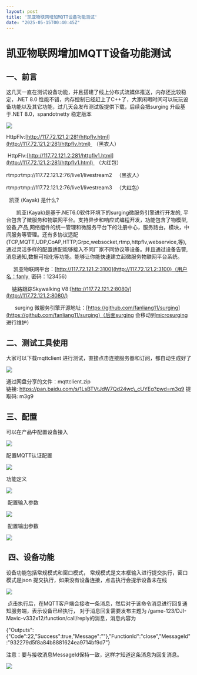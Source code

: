 ```yaml
---
layout: post
title: '凯亚物联网增加MQTT设备功能测试'
date: "2025-05-15T00:40:45Z"
---
```

凯亚物联网增加MQTT设备功能测试
=================

一、前言 
-----

这几天一直在测试设备功能，并且搭建了线上分布式流媒体推送，内存还比较稳定，.NET 8.0 性能不错，内存控制已经赶上了C++了，大家闲暇时间可以玩玩设备功能以及其它功能，过几天会发布测试版提供下载，后续会把surging 升级基于.NET 8.0，spandotnetty 稳定版本

![](https://img2024.cnblogs.com/blog/192878/202505/192878-20250514231843142-694509353.png)

HttpFlv:[http://117.72.121.2:281/httpflv.html](http://117.72.121.2:281/httpflv.html)  （黑衣人）

 HttpFlv:[http://117.72.121.2:281/httpflv1.html](http://117.72.121.2:281/httpflv1.html)  （大红包）

rtmp:rtmp://117.72.121.2:76/live1/livestream2   （黑衣人）

rtmp:rtmp://117.72.121.2:76/live1/livestream3   （大红包）

  凯亚 (Kayak) 是什么?

       凯亚(Kayak)是基于.NET6.0软件环境下的surging微服务引擎进行开发的, 平台包含了微服务和物联网平台。支持异步和响应式编程开发，功能包含了物模型,设备,产品,网络组件的统一管理和微服务平台下的注册中心，服务路由，模块，中间服务等管理。还有多协议适配(TCP,MQTT,UDP,CoAP,HTTP,Grpc,websocket,rtmp,httpflv,webservice,等),通过灵活多样的配置适配能够接入不同厂家不同协议等设备。并且通过设备告警,消息通知,数据可视化等功能。能够让你能快速建立起微服务物联网平台系统。

     凯亚物联网平台：[http://117.72.121.2:3100](http://117.72.121.2:3100)（用户名：fanly  密码：123456）

    链路跟踪Skywalking V8:[http://117.72.121.2:8080/](http://117.72.121.2:8080/)

      surging 微服务引擎开源地址：[https://github.com/fanliang11/surging](https://github.com/fanliang11/surging)（后面surging 会移动到[microsurging](https://github.com/microsurging/)进行维护）

二、测试工具使用
--------

大家可以下载mqttclient 进行测试，直接点击连接服务器和订阅，都自动生成好了

![](https://img2024.cnblogs.com/blog/192878/202505/192878-20250514232721192-161026087.png)

通过网盘分享的文件：mqttclient.zip  
链接: https://pan.baidu.com/s/1LsBTVtJdW7Qd24wc\_cUYEg?pwd=m3g9 提取码: m3g9

三、配置
----

可以在产品中配置设备接入

![](https://img2024.cnblogs.com/blog/192878/202504/192878-20250427215305869-74566803.png)

配置MQTT认证配置

![](https://img2024.cnblogs.com/blog/192878/202504/192878-20250427215635332-1164524694.png)

功能定义

![](https://img2024.cnblogs.com/blog/192878/202505/192878-20250514233153794-392821647.png)

 配置输入参数

![](https://img2024.cnblogs.com/blog/192878/202505/192878-20250514233251847-357330321.png)

 配置输出参数

![](https://img2024.cnblogs.com/blog/192878/202505/192878-20250514233332894-122677502.png)

 四、设备功能
-------

设备功能包括常规模式和窗口模式， 常规模式是文本框输入进行提交执行，窗口模式是json 提交执行，如果没有设备连接，点击执行会提示设备未在线

![](https://img2024.cnblogs.com/blog/192878/202505/192878-20250514233548598-1398039070.png)

 点击执行后，在MQTT客户端会接收一条消息，然后对于该命令消息进行回复通知服务端，表示设备已经执行， 对于消息回复需要发布主题为 /game-123/DJI-Mavic-v332x12/function/call/reply的消息，消息内容为

{"Outputs":{"Code":22,"Success":true,"Message":""},"FunctionId":"close","MessageId":"932279d5f8a84b8881624ea9714bf9d7"}

注意：要与接收消息MessageId保持一致，这样才知道这条消息为回复消息。

![](https://img2024.cnblogs.com/blog/192878/202505/192878-20250514233807757-1415559204.png)